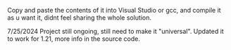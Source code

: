 Copy and paste the contents of it into Visual Studio or gcc, and compile it as u want it,
didnt feel sharing the whole solution.

7/25/2024
Project still ongoing, still need to make it "universal". Updated it to work for 1.21, more info
in the source code.
